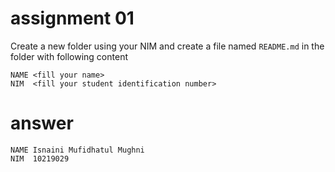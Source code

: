 # assignment 01
Create a new folder using your NIM and create a file named `README.md` in the folder with following content

```
NAME <fill your name>
NIM  <fill your student identification number>
```

# answer
```
NAME Isnaini Mufidhatul Mughni
NIM  10219029
```
